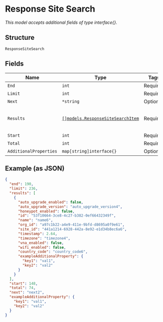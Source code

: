 
# Response Site Search

*This model accepts additional fields of type interface{}.*

## Structure

`ResponseSiteSearch`

## Fields

| Name | Type | Tags | Description |
|  --- | --- | --- | --- |
| `End` | `int` | Required | - |
| `Limit` | `int` | Required | - |
| `Next` | `*string` | Optional | - |
| `Results` | [`[]models.ResponseSiteSearchItem`](../../doc/models/response-site-search-item.md) | Required | **Constraints**: *Unique Items Required* |
| `Start` | `int` | Required | - |
| `Total` | `int` | Required | - |
| `AdditionalProperties` | `map[string]interface{}` | Optional | - |

## Example (as JSON)

```json
{
  "end": 190,
  "limit": 236,
  "results": [
    {
      "auto_upgrade_enabled": false,
      "auto_upgrade_version": "auto_upgrade_version4",
      "honeypot_enabled": false,
      "id": "53f10664-3ce8-4c27-b382-0ef66432349f",
      "name": "name6",
      "org_id": "a97c1b22-a4e9-411e-9bfd-d8695a0f9e61",
      "site_id": "441a1214-6928-442a-8e92-e1d34b8ec6a6",
      "timestamp": 2.64,
      "timezone": "timezone4",
      "vna_enabled": false,
      "wifi_enabled": false,
      "country_code": "country_code6",
      "exampleAdditionalProperty": {
        "key1": "val1",
        "key2": "val2"
      }
    }
  ],
  "start": 148,
  "total": 74,
  "next": "next2",
  "exampleAdditionalProperty": {
    "key1": "val1",
    "key2": "val2"
  }
}
```

